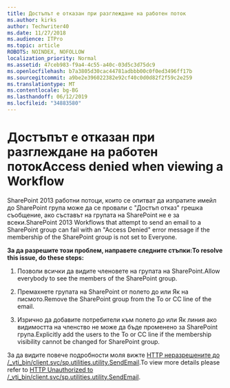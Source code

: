 ```yaml
---
title: Достъпът е отказан при разглеждане на работен поток
ms.author: kirks
author: Techwriter40
ms.date: 11/27/2018
ms.audience: ITPro
ms.topic: article
ROBOTS: NOINDEX, NOFOLLOW
localization_priority: Normal
ms.assetid: 47ceb983-f9a4-4c55-a40c-03d5c3d75dc9
ms.openlocfilehash: b7a3805d30cac44781adbbb00c0f0ed3496ff17b
ms.sourcegitcommit: a9be2e396022382e92cf40c0d0d82f2f59c2e259
ms.translationtype: MT
ms.contentlocale: bg-BG
ms.lasthandoff: 06/12/2019
ms.locfileid: "34883580"
---
```

# <a name="access-denied-when-viewing-a-workflow"></a><span data-ttu-id="5d182-102">Достъпът е отказан при разглеждане на работен поток</span><span class="sxs-lookup"><span data-stu-id="5d182-102">Access denied when viewing a Workflow</span></span>

<span data-ttu-id="5d182-103">SharePoint 2013 работни потоци, които се опитват да изпратите имейл до SharePoint група може да се провали с "Достъп отказ" грешка съобщение, ако съставът на групата на SharePoint не е за всеки.</span><span class="sxs-lookup"><span data-stu-id="5d182-103">SharePoint 2013 Workflows that attempt to send an email to a SharePoint group can fail with an "Access Denied" error message if the membership of the SharePoint group is not set to Everyone.</span></span>
  
 <span data-ttu-id="5d182-104">**За да разрешите този проблем, направете следните стъпки:**</span><span class="sxs-lookup"><span data-stu-id="5d182-104">**To resolve this issue, do these steps:**</span></span>
  
 1. <span data-ttu-id="5d182-105">Позволи всички да видите членовете на групата на SharePoint.</span><span class="sxs-lookup"><span data-stu-id="5d182-105">Allow everybody to see the members of the SharePoint group.</span></span>
  
 2. <span data-ttu-id="5d182-106">Премахнете групата на SharePoint от полето до или Як на писмото.</span><span class="sxs-lookup"><span data-stu-id="5d182-106">Remove the SharePoint group from the To or CC line of the email.</span></span>
  
 3. <span data-ttu-id="5d182-107">Изрично да добавите потребители към полето до или Як линия ако видимостта на членство не може да бъде променено за SharePoint група.</span><span class="sxs-lookup"><span data-stu-id="5d182-107">Explicitly add the users to the To or CC line if the membership visibility cannot be changed for SharePoint group.</span></span>
  
<span data-ttu-id="5d182-108">За да видите повече подробности моля вижте [HTTP неразрешените до /_vti_bin/client.svc/sp.utilities.utility.SendEmail](https://go.microsoft.com/fwlink/?linkid=2044694&amp;clcid=0x409).</span><span class="sxs-lookup"><span data-stu-id="5d182-108">To view more details please refer to [HTTP Unauthorized to /_vti_bin/client.svc/sp.utilities.utility.SendEmail](https://go.microsoft.com/fwlink/?linkid=2044694&amp;clcid=0x409).</span></span>
  